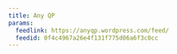 ```yaml
---
title: Any QP
params:
  feedlink: https://anyqp.wordpress.com/feed/
  feedid: 0f4c4967a26e4f131f775d06a6f3c0cc
---
```

